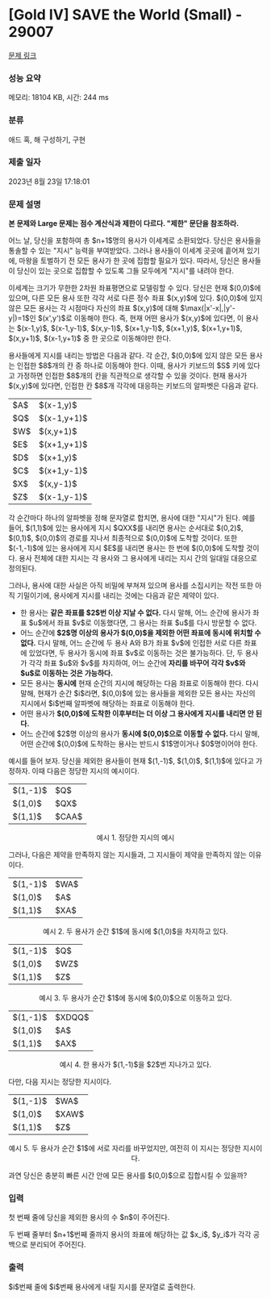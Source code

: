 # [Gold IV] SAVE the World (Small) - 29007 

[문제 링크](https://www.acmicpc.net/problem/29007) 

### 성능 요약

메모리: 18104 KB, 시간: 244 ms

### 분류

애드 혹, 해 구성하기, 구현

### 제출 일자

2023년 8월 23일 17:18:01

### 문제 설명

<p><strong>본 문제와 Large 문제는 점수 계산식과 제한이 다르다. "제한" 문단을 참조하라.</strong></p>

<p>어느 날, 당신을 포함하여 총 $n+1$명의 용사가 이세계로 소환되었다. 당신은 용사들을 통솔할 수 있는 "지시" 능력을 부여받았다. 그러나 용사들이 이세계 곳곳에 흩어져 있기에, 마왕을 토벌하기 전 모든 용사가 한 곳에 집합할 필요가 있다. 따라서, 당신은 용사들이 당신이 있는 곳으로 집합할 수 있도록 그들 모두에게 "지시"를 내려야 한다.</p>

<p>이세계는 크기가 무한한 2차원 좌표평면으로 모델링할 수 있다. 당신은 현재 $(0,0)$에 있으며, 다른 모든 용사 또한 각각 서로 다른 정수 좌표 $(x,y)$에 있다. $(0,0)$에 있지 않은 모든 용사는 각 시점마다 자신의 좌표 $(x,y)$에 대해 $\max(|x'-x|,|y'-y|)=1$인 $(x',y')$로 이동해야 한다. 즉, 현재 어떤 용사가 $(x,y)$에 있다면, 이 용사는 $(x-1,y)$, $(x-1,y-1)$, $(x,y-1)$, $(x+1,y-1)$, $(x+1,y)$, $(x+1,y+1)$, $(x,y+1)$, $(x-1,y+1)$ 중 한 곳으로 이동해야만 한다.</p>

<p>용사들에게 지시를 내리는 방법은 다음과 같다. 각 순간, $(0,0)$에 있지 않은 모든 용사는 인접한 $8$개의 칸 중 하나로 이동해야 한다. 이때, 용사가 키보드의 $S$ 키에 있다고 가정하면 인접한 $8$개의 칸을 직관적으로 생각할 수 있을 것이다. 현재 용사가 $(x,y)$에 있다면, 인접한 칸 $8$개 각각에 대응하는 키보드의 알파벳은 다음과 같다.</p>

<table align="center" border="0" cellpadding="0" cellspacing="0" class="table table-bordered" style="width: 250px;">
	<tbody>
		<tr>
			<td>$A$</td>
			<td>$(x-1,y)$</td>
		</tr>
		<tr>
			<td>$Q$</td>
			<td>$(x-1,y+1)$</td>
		</tr>
		<tr>
			<td>$W$</td>
			<td>$(x,y+1)$</td>
		</tr>
		<tr>
			<td>$E$</td>
			<td>$(x+1,y+1)$</td>
		</tr>
		<tr>
			<td>$D$</td>
			<td>$(x+1,y)$</td>
		</tr>
		<tr>
			<td>$C$</td>
			<td>$(x+1,y-1)$</td>
		</tr>
		<tr>
			<td>$X$</td>
			<td>$(x,y-1)$</td>
		</tr>
		<tr>
			<td>$Z$</td>
			<td>$(x-1,y-1)$</td>
		</tr>
	</tbody>
</table>

<p>각 순간마다 하나의 알파벳을 정해 문자열로 합치면, 용사에 대한 "지시"가 된다. 예를 들어, $(1,1)$에 있는 용사에게 지시 $QXX$를 내리면 용사는 순서대로 $(0,2)$, $(0,1)$, $(0,0)$의 경로를 지나서 최종적으로 $(0,0)$에 도착할 것이다. 또한 $(-1,-1)$에 있는 용사에게 지시 $E$를 내리면 용사는 한 번에 $(0,0)$에 도착할 것이다. 용사 전체에 대한 지시는 각 용사와 그 용사에게 내리는 지시 간의 일대일 대응으로 정의된다.</p>

<p>그러나, 용사에 대한 사실은 아직 비밀에 부쳐져 있으며 용사를 소집시키는 작전 또한 아직 기밀이기에, 용사에게 지시를 내리는 것에는 다음과 같은 제약이 있다.</p>

<ul>
	<li>한 용사는 <strong>같은 좌표를 $2$번 이상 지날 수 없다.</strong> 다시 말해, 어느 순간에 용사가 좌표 $u$에서 좌표 $v$로 이동했다면, 그 용사는 좌표 $u$를 다시 방문할 수 없다.</li>
	<li>어느 순간에 <strong>$2$명 이상의 용사가 $(0,0)$을 제외한 어떤 좌표에 동시에 위치할 수 없다.</strong> 다시 말해, 어느 순간에 두 용사 A와 B가 좌표 $v$에 인접한 서로 다른 좌표에 있었다면, 두 용사가 동시에 좌표 $v$로 이동하는 것은 불가능하다. 단, 두 용사가 각각 좌표 $u$와 $v$를 차지하여, 어느 순간에 <strong>자리를 바꾸어 각각 $v$와 $u$로 이동하는 것은 가능하다.</strong></li>
	<li>모든 용사는 <strong>동시에</strong> 현재 순간의 지시에 해당하는 다음 좌표로 이동해야 한다. 다시 말해, 현재가 순간 $i$라면, $(0,0)$에 있는 용사들을 제외한 모든 용사는 자신의 지시에서 $i$번째 알파벳에 해당하는 좌표로 이동해야 한다.</li>
	<li>어떤 용사가 <strong>$(0,0)$에 도착한 이후부터는 더 이상 그 용사에게 지시를 내리면 안 된다.</strong></li>
	<li>어느 순간에 $2$명 이상의 용사가 <strong>동시에 $(0,0)$으로 이동할 수 없다. </strong>다시 말해, 어떤 순간에 $(0,0)$에 도착하는 용사는 반드시 $1$명이거나 $0$명이어야 한다.</li>
</ul>

<p>예시를 들어 보자. 당신을 제외한 용사들이 현재 $(1,-1)$, $(1,0)$, $(1,1)$에 있다고 가정하자. 이때 다음은 정당한 지시의 예시이다.</p>

<table align="center" border="0" cellpadding="0" cellspacing="0" class="table table-bordered" style="width: 250px;">
	<tbody>
		<tr>
			<td>$(1,-1)$</td>
			<td>$Q$</td>
		</tr>
		<tr>
			<td>$(1,0)$</td>
			<td>$QX$</td>
		</tr>
		<tr>
			<td>$(1,1)$</td>
			<td>$CAA$</td>
		</tr>
	</tbody>
</table>

<p style="text-align: center;">예시 1. 정당한 지시의 예시</p>

<p>그러나, 다음은 제약을 만족하지 않는 지시들과, 그 지시들이 제약을 만족하지 않는 이유이다.</p>

<table align="center" border="0" cellpadding="0" cellspacing="0" class="table table-bordered" style="width: 250px;">
	<tbody>
		<tr>
			<td>$(1,-1)$</td>
			<td>$WA$</td>
		</tr>
		<tr>
			<td>$(1,0)$</td>
			<td>$A$</td>
		</tr>
		<tr>
			<td>$(1,1)$</td>
			<td>$XA$</td>
		</tr>
	</tbody>
</table>

<p style="text-align: center;">예시 2. 두 용사가 순간 $1$에 동시에 $(1,0)$을 차지하고 있다.</p>

<table align="center" border="0" cellpadding="0" cellspacing="0" class="table table-bordered" style="width: 250px;">
	<tbody>
		<tr>
			<td>$(1,-1)$</td>
			<td>$Q$</td>
		</tr>
		<tr>
			<td>$(1,0)$</td>
			<td>$WZ$</td>
		</tr>
		<tr>
			<td>$(1,1)$</td>
			<td>$Z$</td>
		</tr>
	</tbody>
</table>

<p style="text-align: center;">예시 3. 두 용사가 순간 $1$에 동시에 $(0,0)$으로 이동하고 있다.</p>

<table align="center" border="0" cellpadding="0" cellspacing="0" class="table table-bordered" style="width: 250px;">
	<tbody>
		<tr>
			<td>$(1,-1)$</td>
			<td>$XDQQ$</td>
		</tr>
		<tr>
			<td>$(1,0)$</td>
			<td>$A$</td>
		</tr>
		<tr>
			<td>$(1,1)$</td>
			<td>$AX$</td>
		</tr>
	</tbody>
</table>

<p style="text-align: center;">예시 4. 한 용사가 $(1,-1)$을 $2$번 지나가고 있다.</p>

<p>다만, 다음 지시는 정당한 지시이다.</p>

<table align="center" border="0" cellpadding="0" cellspacing="0" class="table table-bordered" style="width: 250px;">
	<tbody>
		<tr>
			<td>$(1,-1)$</td>
			<td>$WA$</td>
		</tr>
		<tr>
			<td>$(1,0)$</td>
			<td>$XAW$</td>
		</tr>
		<tr>
			<td>$(1,1)$</td>
			<td>$Z$</td>
		</tr>
	</tbody>
</table>

<p style="text-align: center;">예시 5. 두 용사가 순간 $1$에 서로 자리를 바꾸었지만, 여전히 이 지시는 정당한 지시이다.</p>

<p>과연 당신은 충분히 빠른 시간 안에 모든 용사를 $(0,0)$으로 집합시킬 수 있을까?</p>

### 입력 

 <p>첫 번째 줄에 당신을 제외한 용사의 수 $n$이 주어진다.</p>

<p>두 번째 줄부터 $n+1$번째 줄까지 용사의 좌표에 해당하는 값 $x_i$, $y_i$가 각각 공백으로 분리되어 주어진다.</p>

### 출력 

 <p>$i$번째 줄에 $i$번째 용사에게 내릴 지시를 문자열로 출력한다.</p>

